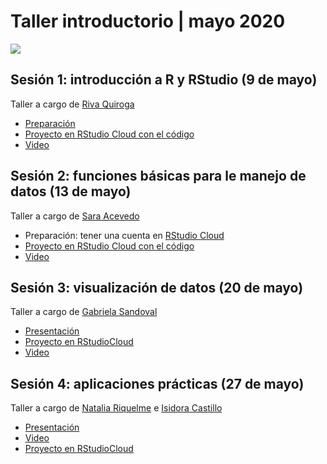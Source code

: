 # Taller introductorio | mayo 2020

![](/imagenes/rladies-chile-taller-introductorio.png)

## Sesión 1: introducción a R y RStudio (9 de mayo)

Taller a cargo de [Riva Quiroga](https://twitter.com/rivaquiroga)

* [Preparación](https://github.com/rladieschile/taller-introductorio-mayo/blob/master/preparacion-sesion-1.md)
* [Proyecto en RStudio Cloud con el código](https://rstudio.cloud/project/1252057)
* [Video](https://vimeo.com/416757996)

## Sesión 2: funciones básicas para le manejo de datos (13 de mayo)

Taller a cargo de [Sara Acevedo](https://twitter.com/saryace/)

* Preparación: tener una cuenta en [RStudio Cloud](https://rstudio.cloud)
* [Proyecto en RStudio Cloud con el código](https://rstudio.cloud/project/1269316)
* [Video](https://vimeo.com/418285071)

## Sesión 3: visualización de datos (20 de mayo)

Taller a cargo de [Gabriela Sandoval](https://twitter.com/GabySandovalM)
* [Presentación](https://gabysandovalm.github.io/RLadiesChile_intro_ggplot/Presentacion_introggplot2#1)
* [Proyecto en RStudioCloud](https://rstudio.cloud/project/1300181)
* [Video](https://vimeo.com/420905415)

## Sesión 4: aplicaciones prácticas (27 de mayo)

Taller a cargo de [Natalia Riquelme](https://twitter.com/NatyRiquelmeS) e [Isidora Castillo](https://twitter.com/IsiCastilloR)

* [Presentación](https://github.com/rladieschile/taller-introductorio-mayo/blob/master/Buenas-Pr%C3%A1cticas-en-R.pdf)
* [Video](https://vimeo.com/423436467)
* [Proyecto en RStudioCloud](https://rstudio.cloud/project/1416777)
